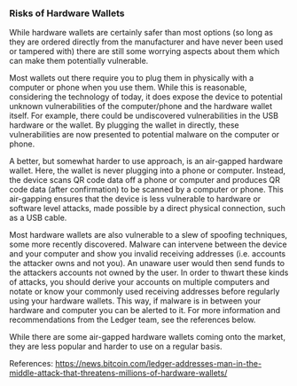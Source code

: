 ### Risks of Hardware Wallets

While hardware wallets are certainly safer than most options (so long as they are ordered directly from the manufacturer and have never been used or tampered with) there are still some worrying aspects about them which can make them potentially vulnerable.

Most wallets out there require you to plug them in physically with a computer or phone when you use them. While this is reasonable, considering the technology of today, it does expose the device to potential unknown vulnerabilities of the computer/phone and the hardware wallet itself. For example, there could be undiscovered vulnerabilities in the USB hardware or the wallet. By plugging the wallet in directly, these vulnerabilities are now presented to potential malware on the computer or phone.

A better, but somewhat harder to use approach, is an air-gapped hardware wallet. Here, the wallet is never plugging into a phone or computer. Instead, the device scans QR code data off a phone or computer and produces QR code data (after confirmation) to be scanned by a computer or phone. This air-gapping ensures that the device is less vulnerable to hardware or software level attacks, made possible by a direct physical connection, such as a USB cable.

Most hardware wallets are also vulnerable to a slew of spoofing techniques, some more recently discovered. Malware can intervene between the device and your computer and show you invalid receiving addresses (i.e. accounts the attacker owns and not you). An unaware user would then send funds to the attackers accounts not owned by the user. In order to thwart these kinds of attacks, you should derive your accounts on multiple computers and notate or know your commonly used receiving addresses before regularly using your hardware wallets. This way, if malware is in between your hardware and computer you can be alerted to it. For more information and recommendations from the Ledger team, see the references below.

While there are some air-gapped hardware wallets coming onto the market, they are less popular and harder to use on a regular basis.

References:
https://news.bitcoin.com/ledger-addresses-man-in-the-middle-attack-that-threatens-millions-of-hardware-wallets/
